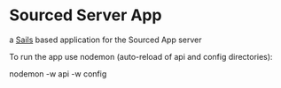 # Sourced Server App

a [Sails](http://sailsjs.org) based application for the Sourced App server

To run the app use nodemon (auto-reload of api and config directories):

nodemon -w api -w config
